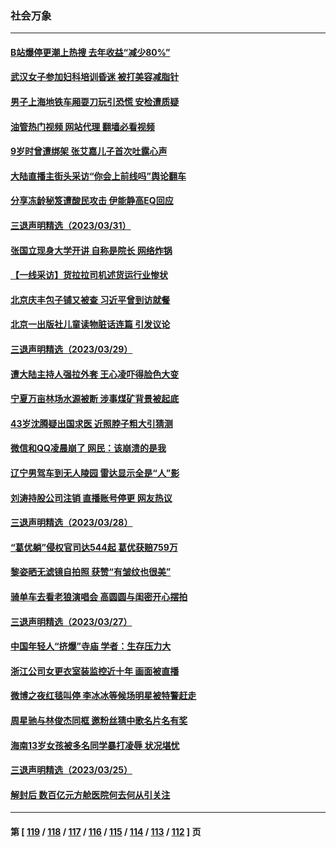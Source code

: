 ### 社会万象
---
#### [B站爆停更潮上热搜 去年收益“减少80%”](../../pages/ncid282/n13963757.md?04022045) 
#### [武汉女子参加妇科培训昏迷 被打美容减脂针](../../pages/ncid282/n13963798.md?04022045) 
#### [男子上海地铁车厢耍刀玩引恐慌 安检遭质疑](../../pages/ncid282/n13963659.md?04022045) 
#### [油管热门视频 网站代理 翻墙必看视频](http://138.2.39.72:81/youtube.html?epic-marker?04022045)
#### [9岁时曾遭绑架 张艾嘉儿子首次吐露心声](../../pages/ncid282/n13963429.md?04022045) 
#### [大陆直播主街头采访“你会上前线吗”舆论翻车](../../pages/ncid282/n13963229.md?04022045) 
#### [分享冻龄秘笈遭酸民攻击 伊能静高EQ回应](../../pages/ncid282/n13962773.md?04022045) 
#### [三退声明精选（2023/03/31）](../../pages/ncid282/n13962948.md?04022045) 
#### [张国立现身大学开讲 自称是院长 网络炸锅](../../pages/ncid282/n13962807.md?04022045) 
#### [【一线采访】货拉拉司机述货运行业惨状](../../pages/ncid282/n13962740.md?04022045) 
#### [北京庆丰包子铺又被查 习近平曾到访就餐](../../pages/ncid282/n13961986.md?04022045) 
#### [北京一出版社儿童读物脏话连篇 引发议论](../../pages/ncid282/n13961696.md?04022045) 
#### [三退声明精选（2023/03/29）](../../pages/ncid282/n13961586.md?04022045) 
#### [遭大陆主持人强拉外套 王心凌吓得脸色大变](../../pages/ncid282/n13961317.md?04022045) 
#### [宁夏万亩林场水源被断 涉事煤矿背景被起底](../../pages/ncid282/n13961236.md?04022045) 
#### [43岁沈腾疑出国求医 近照脖子粗大引猜测](../../pages/ncid282/n13961287.md?04022045) 
#### [微信和QQ凌晨崩了 网民：该崩溃的是我](../../pages/ncid282/n13960989.md?04022045) 
#### [辽宁男驾车到无人陵园 雷达显示全是“人”影](../../pages/ncid282/n13960977.md?04022045) 
#### [刘涛持股公司注销 直播账号停更 网友热议](../../pages/ncid282/n13960536.md?04022045) 
#### [三退声明精选（2023/03/28）](../../pages/ncid282/n13960570.md?04022045) 
#### [“葛优躺”侵权官司达544起 葛优获赔759万](../../pages/ncid282/n13960517.md?04022045) 
#### [黎姿晒无滤镜自拍照 获赞“有皱纹也很美”](../../pages/ncid282/n13959894.md?04022045) 
#### [骑单车去看老狼演唱会 高圆圆与闺密开心摆拍](../../pages/ncid282/n13959871.md?04022045) 
#### [三退声明精选（2023/03/27）](../../pages/ncid282/n13959910.md?04022045) 
#### [中国年轻人“挤爆”寺庙 学者：生存压力大](../../pages/ncid282/n13959730.md?04022045) 
#### [浙江公司女更衣室装监控近十年 画面被直播](../../pages/ncid282/n13959201.md?04022045) 
#### [微博之夜红毯叫停 李冰冰等候场明星被特警赶走](../../pages/ncid282/n13959128.md?04022045) 
#### [周星驰与林俊杰同框 邀粉丝猜中歌名片名有奖](../../pages/ncid282/n13959151.md?04022045) 
#### [海南13岁女孩被多名同学暴打凌辱 状况堪忧](../../pages/ncid282/n13958882.md?04022045) 
#### [三退声明精选（2023/03/25）](../../pages/ncid282/n13958645.md?04022045) 
#### [解封后 数百亿元方舱医院何去何从引关注](../../pages/ncid282/n13958461.md?04022045) 

---
#### 第 [ [119](./119.md?04022045) / [118](./118.md?04022045) / [117](./117.md?04022045) / [116](./116.md?04022045) / [115](./115.md?04022045) / [114](./114.md?04022045) / [113](./113.md?04022045) / [112](./112.md?04022045) ] 页
